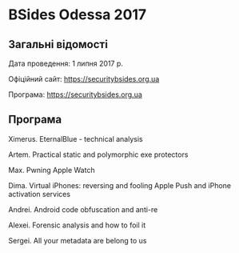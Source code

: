 # BSides Odessa 2017

## Загальні відомості 

Дата проведення: 1 липня 2017 р.

Офіційний сайт: https://securitybsides.org.ua

Програма: https://securitybsides.org.ua

## Програма

Ximerus. EternalBlue - technical analysis

Artem. Practical static and polymorphic exe protectors

Max. Pwning Apple Watch

Dima. Virtual iPhones: reversing and fooling Apple Push and iPhone activation services

Andrei. Android code obfuscation and anti-re

Alexei. Forensic analysis and how to foil it

Sergei. All your metadata are belong to us